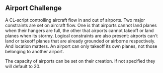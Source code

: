 
## Airport Challenge ##

A CL-script controlling aircraft flow in and out of airports. Two major constraints are set on aircraft flow. One is that airports cannot land planes when their hangers are full, the other that airports cannot takeoff or land planes when its stormy. Logical constraints are also present: airports can't land or takeoff planes that are already grounded or airborne respectively. And location matters. An airport can only takeoff its own planes, not those belonging to another airport.

The capacity of airports can be set on their creation. If not specified they will default to 20.
